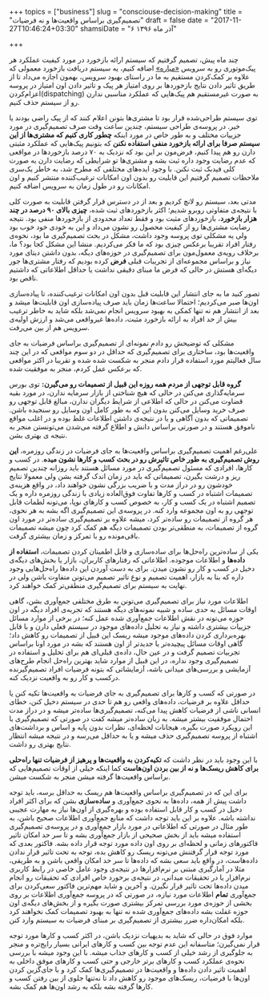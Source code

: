 +++
topics = ["business"]
slug = "consciouse-decision-making"
title = "تصمیم‌گیری براساس واقعیت‌ها و نه فرضیات"
draft = false
date = "2017-11-27T10:46:24+03:30"
shamsiDate = "۶ آذر ماه ۱۳۹۶"

+++

چند ماه پیش، تصمیم گرفتیم که سیستم ارائه بازخورد در مورد کیفیت عملکرد هر پیک‌موتوری رو به سرویس [«میاره»](https://www.miare.ir/) اضافه کنیم، یه سیستم دریافت بازخورد معمولی که علاوه بر کمک‌کردن مستقیم به ما در راستای بهبود سرویس، بهمون اجازه می‌داد تا از طریق تاثیر دادن نتایج بازخورد‌ها بر روی امتیاز هر پیک و تاثیر دادن اون امتیاز در پروسه اعزام‌کردن(dispatching) به صورت غیرمستقیم هم پیک‌هایی که عملکرد مناسبی ندارن رو از سیستم حذف کنیم.

 توی سیستم طراحی‌شده قرار بود تا مشتری‌ها بتونن اعلام کنند که از پیک راضی بودند یا خیر. در پروسه‌ی طراحی سیستم، چندین ساعت وقت صرف تصمیم‌گیری در مورد جزییات مختلف و به طور خاص در مورد اینکه **چطور کاری کنیم که مشتری‌ها از این سیستم صرفا برای ارائه بازخورد منفی استفاده نکنن** که بتونیم پیک‌هایی که عملکرد مثبتی دارن رو هم پیدا کنیم، فرض‌مون بر این بود که نزدیک به ۷۰ درصد بازخوردها در مواقعی که عدم رضایت وجود داره ثبت بشه و مشتری‌ها تو شرایطی که رضایت دارن به صورت کلی فیدبک  ثبت نکنن. با وجود ایده‌های مختلفی که مطرح شد، به خاطر یک‌سری ملاحظات تصمیم گرفتیم این قابلیت رو بدون اون امکانات ترغیب‌کننده منتشر کنیم و اون امکانات رو در طول زمان به سرویس اضافه کنیم.

مدتی بعد، سیستم رو لانچ کردیم و بعد از در دسترس قرار گرفتن قابلیت به صورت کلی با نتیجه‌ی متفاوتی روبرو شدیم؛ اکثر بازخوردهای ثبت شده، **چیزی بالای ۹۰ درصد در چند هزار بازخورد**، بازخوردهای مثبت بود و فقط تعداد محدودی از بازخوردها منفی بود. نتیجه رضایت مشتری‌ها رو از کیفیت محصول رو نشون می‌داد و این به خودی خود خوب بود ولی یه مشکلی توی پروسه وجود داشت، مشکل در بحث تصمیم‌گیری ما بود، نحوه‌ی رفتار افراد تقریبا برعکس چیزی بود که ما فکر می‌کردیم.
منشا این مشکل کجا بود؟ ما، برخلاف رویه‌ی معمول‌مون برای تصمیم‌گیری در حوزه‌های دیگه، بدون داشتن دیتای مورد نیاز و براساس مجموعه‌ای از تجریبات قبلی **فرض** کرده بودیم که رفتار مشتری‌ها جور دیگه‌ای هستش در حالی که فرض ما مبنای دقیقی نداشت یا حداقل اطلاعاتی که داشتیم ناقص بود.

تصور کنید ما به جای انتشار این قابلیت قبل بدون اون امکانات ترغیب‌کننده، تا پیاده‌سازی اون‌ها صبر می‌کردیم؛ احتمالا ساعت‌ها زمان باید صرف پیاده‌سازی اون قابلیت‌ها میشد و بعد از انتشار هم نه تنها کمکی به بهبود سرویس انجام نمی‌شد بلکه شاید به خاطر ترغیب بیش از حد افراد به ارائه بازخورد مثبت، داده‌ها غیرواقعی می‌شد و ارزش اولیه‌ی سرویس هم از بین می‌رفت.

مشکلی که توضیحش رو دادم نمونه‌ای از تصمیم‌گیری براساس فرضیات به جای واقعیت‌ها بود، ساختاری برای تصمیم‌گیری که حداقل در دو سوم مواقعی که در این چند سال فعالیتم مورد استفاده قرار دادم منجر به شکست شده شده و تقریبا در اکثر مواقعی که برعکس عمل کردم، منجر به موفقیت شده.

**گروه قابل توجهی از مردم همه روزه این قبیل از تصمیمات رو می‌گیرن:** توی بورس سرمایه‌گذاری می‌کنن در حالی که هیچ شناختی از بازار سرمایه ندارن، در مورد بقیه قضاوت می‌کنن در حالی که اطلاعی از شرایط دیگران ندارن، مبالغ قابل توجهی رو صرف خرید وسایل می‌کنن بدون این که به طور کامل اون وسایل رو سنجیده باشن. تصمیماتی که بدون آگاهی و یا در نتیجه‌ی داشتن اطلاعات غلط بوده و در اغلب مواقع ناموفق هستند و در صورتی براساس دانش و اطلاع گرفته می‌شدن می‌تونستن منجر به نتیجه ی بهتری بشن.

علی‌رغم اهمیت تصمیم‌گیری براساس واقعیت‌ها به جای فرضیات در زندگی روزمره، **این روش تصمیم‌گیری به طور خاص تاثیرش رو در بحث کسب و کارها نشون میده**. در کسب و کارها، افرادی که مسئول تصمیم‌گیری در مورد مسائل هستند باید روزانه چندین تصمیم ریز و درشت بگیرن، تصمیماتی که باید در زمان اندک گرفته بشن ولی معمولا نتایج خودشون رو در دراز مدت و با ضریب بزرگی نشون خواهند داد، در واقع هزینه‌ی تصمیمات اشتباه در کسب و کارها تفاوت فوق‌العاده زیادی با زندگی روزمره داره و یک تصمیم اشتباه در یک کسب و کار، به خصوص کسب و کارهای نوپا، می‌تونه لطمات قابل توجهی رو به اون مجموعه وارد کنه. در پروسه‌ی این تصمیم‌گیری اگه بشه به هر نحوی، هر گروه از تصمیمات رو ساده‌‌تر کرد، میشه علاوه بر تصمیم‌گیری ساده‌تر در مورد اون گروه از تصمیمات، به منطقی‌تر بودن تصمیمات دیگه هم کمک کرد چون میشه تصمیمات باقی‌مونده رو با تمرکز و زمان بیشتری گرفت.

یکی از ساده‌ترین راه‌حل‌ها برای ساده‌سازی و قابل اطمینان کردن تصمیمات، **استفاده از داده‌ها** و اطلاعات موجوده. اطلاعاتی که رفتارهای کاربران، بازار یا بخش‌های دیگه‌ی دخیل در کسب و کار رو نشون میدن. برای به دست آوردن این داده‌ها راه‌حل‌هایی وجود داره که بنا به بازار، اهمیت تصمیم و نوع تاثیر تصمیم می‌تونن متفاوت باشن ولی در نهایت به سیستم برای تصمیم‌گیری منطقی‌تر کمک خواهند کرد.

 اطلاعات مورد نیاز برای تصمیم‌گیری می‌تونن به طرق مختلفی جمع‌آوری بشن، گاهی اوقات مسائل به حدی ساده و شبیه نمونه‌های دیگه هستند که تجربه‌ی افراد دیگه در اون حوزه می‌تونه در نقش اطلاعات جمع‌آوری شده عمل کنه؛ در برخی از موارد مسائل جزییات بیشتری داشته و نیاز به تحلیل داده‌های موجود در سیستم فعلی دارن و با قابل بهره‌برداری کردن داده‌های موجود میشه ریسک این قبیل از تصمیمات رو کاهش داد؛ گاهی اوقات مسائل پیچیده‌تر یا جدیدتر از اون هستند که بشه در مورد اونا براساس تجربیات تصمیم گرفت و در عین حال، داده‌ی قبلی‌ای هم برای تحلیل و استفاده در تصمیم‌گیری وجود نداره، در این قبیل از موارد شاید بهترین راه‌حل انجام طرح‌های آزمایشی و بررسی‌های میدانی باشه، آزمایشاتی که بتونه فرضیات افراد تصمیم‌گیرنده درکسب و کار رو به واقعیت نزدیک کنه.

در صورتی که کسب و کارها برای تصمیم‌گیری به جای فرضیات به واقعیت‌ها تکیه کنن یا حداقل علاوه بر فرضیات، داده‌های واقعی رو هم تا حدی در سیستم دخیل کنن، خطای انسانی ناشی از فرضیات کاهش پیدا می‌کنه، تصمیم‌گیری‌ها ساده‌تر میشه و در دراز مدت احتمال موفقیت بیشتر میشه. به زبان ساده‌تر میشه کفت در صورتی که تصمیم‌گیری با این رویکرد صورت بگیره، هیجانات لحظه‌ای، نظرات بدون پایه و اساس و برداشت‌های اشتباه از پروسه تصمیم‌گیری حذف میشه و یا به حداقل می‌رسه و در نتیجه میشه انتظار نتایج بهتری رو داشت.

با این وجود باید در نظر داشت که **تکیه‌کردن به واقعیت‌ها و پرهیز از فرضیات تنها راه‌حلی برای کاهش ریسک‌ها و نه از بین بردن اون‌هاست** کما اینکه خیلی از اوقات تصمیم‌هایی که براساس واقعیت‌ها گرفته میشن منجر به شکست میشن.

برای این که در تصمیم‌گیری براساس واقعیت‌ها هم ریسک به حداقل برسه، باید توجه داشت پیش از همه، داده‌ها به نحوی جمع‌آوری و **ساده‌سازی** بشن که برای اکثر افراد دخیل در کسب و کار قابل استفاده بوده و بهره‌گیری از اون‌ها نیاز به مهارت عجیبی نداشته باشه. علاوه بر این باید توجه داشت که منابع جمع‌آوری اطلاعات صحیح باشن، به طور مثال در صورتی که اطلاعاتی در مورد بازار جمع‌آوری و در پروسه‌ی تصمیم‌گیری استفاده میشه باید از بخش صحیحی از بازار جمع‌آوری بشه و تا سر حد امکان تاثیر فاکتورهای زمانی و لحظه‌ای بر روی اون داده مورد توجه قرار داده بشه. فاکتور بعدی که مورد توجه قرار گرفتنش می‌تونه ریسک رو کاهش بده، توجه به تحت تاثیر قرار ندادن داده‌هاست، در واقع باید سعی بشه که داده‌ها تا سر حد امکان واقعی باشن و به طریقی، مثلا در آمارگیری مبتنی بر نرم‌افزارها در نتیجه‌ی وجود عامل خاصی در رابط کاربری نرم‌افزار یا در تحقیقات میدانی، در نتیجه‌ی برخورد خاص افرادی که تحقیقات رو انجام میدن داده‌ها تحت تاثیر قرار نگیرن. و آخرین و شاید مهم‌ترین فاکتور سعی‌کردن برای جمع‌آوری **تمام** اطلاعات مورد نیازه، در صورتی که در پروسه جمع‌آوری اطلاعات بر روی بخشی از حوزه‌ی مورد بررسی تمرکز بیشتری صورت بگیره و از بخش‌های دیگه‌ی اون حوزه غفلت بشه داده‌های جمع‌آوری شده نه تنها به بهبود تصمیمات کمک نخواهند کرد بلکه امکان‌داره ضرر بیشتری از تصمیم‌گیری بر مبنای فرضیات به سیستم وارد کنن.

موارد فوق در حالی که شاید به بدیهیات نزدیک باشن، در اکثر کسب و کارها مورد توجه قرار نمی‌گیرن؛ متاسفانه این عدم توجه بین کسب و کارهای ایرانی بسیار رایج‌تره و منجر به جلوگیری از رشد خیلی از کسب و کارهای جذاب میشه. با این وجود میشه با بررسی نحوه‌ی عملکرد کسب و کارهای برتر خارجی و حتی کسب و کارهای موفق داخلی به اهمیت تاثیر دادن داده‌ها و واقعیت‌ها در تصمیم‌گیری‌ها کمک کرد و با جای‌گزین کردن اون‌ها با فرضیات، ریسک‌های موجود رو کاهش داد تا نه‌تنها جلوی از بین رفتن کسب و کارها گرفته بشه بلکه به رشد اون‌ها هم کمک بشه.

